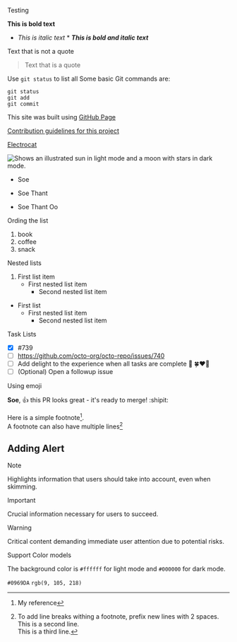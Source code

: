 Testing

**This is bold text**
* *This is italic text* *
***This is bold and italic text***

 Text that is not a quote
 > Text that is a quote

Use `git status` to list all
Some basic Git commands are:
```
git status
git add
git commit
```

This site was built using [GitHub Page](https://pages.github.com/)

[Contribution guidelines for this project](docs/CONTRIBUTING.md)

[Electrocat](/assets/images/electrocat.png)

<picture>
  <source media="(prefers-color-scheme: dark)" srcset="https://user-images.githubusercontent.com/25423296/163456776-7f95b81a-f1ed-45f7-b7ab-8fa810d529fa.png">
  <source media="(prefers-color-scheme: light)" srcset="https://user-images.githubusercontent.com/25423296/163456779-a8556205-d0a5-45e2-ac17-42d089e3c3f8.png">
  <img alt="Shows an illustrated sun in light mode and a moon with stars in dark mode." src="https://user-images.githubusercontent.com/25423296/163456779-a8556205-d0a5-45e2-ac17-42d089e3c3f8.png">
</picture>

- Soe
* Soe Thant
+ Soe Thant Oo

Ording the list
1. book
1. coffee
1. snack

Nested lists
1. First list item
   - First nested list item
     - Second nested list item
- First list
  - First nested list item
    - Second nested list item

Task Lists
- [x] #739
- [ ] https://github.com/octo-org/octo-repo/issues/740
- [ ] Add delight to the experience when all tasks are complete :tada: 🍀❤️🥰
- [ ] \(Optional) Open a followup issue

Using emoji

**Soe**, :+1: this PR looks great - it's ready to merge! :shipit:


Here is a simple footnote[^1].  
A footnote can also have multiple lines[^2]

[^1]: My reference
[^2]: To add line breaks withing a footnote, prefix new lines with 2 spaces.  
This is a second line.  
This is a third line.

## Adding Alert


> [!NOTE]
> Highlights information that users should take into account, even when skimming.

> [!IMPORTANT]
> Crucial information necessary for users to succeed.

> [!WARNING]
> Critical content demanding immediate user attention due to potential risks.



<!-- This content will not appear in the rendered Markdown, pleae ignore it -->
<!-- Here to insert picture later -->


Support Color models

The background color is `#ffffff` for light mode and `#000000` for dark mode.

`#0969DA`
`rgb(9, 105, 218)`


